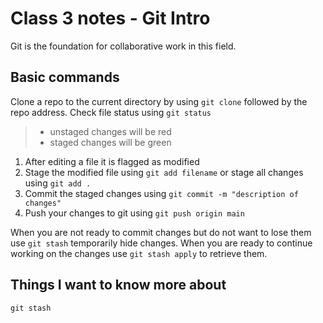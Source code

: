 
# Class 3 notes - Git Intro

Git is the foundation for collaborative work in this field.

## Basic commands

Clone a repo to the current directory by using `git clone` followed by the repo address.
Check file status using `git status`

>- unstaged changes will be red
>- staged changes will be green

1. After editing a file it is flagged as modified
2. Stage the modified file using `git add filename` or stage all changes using `git add .`
3. Commit the staged changes using `git commit -m "description of changes"`
4. Push your changes to git using `git push origin main`

When you are not ready to commit changes but do not want to lose them use `git stash` temporarily hide changes. When you are ready to continue working on the changes use `git stash apply` to retrieve them.


## Things I want to know more about

`git stash`